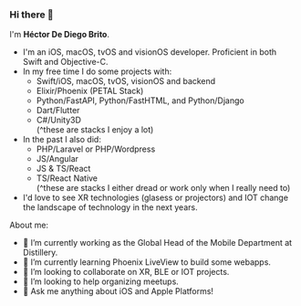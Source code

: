 ### Hi there 👋 

I'm **Héctor De Diego Brito**.   

- I'm an iOS, macOS, tvOS and visionOS developer. Proficient in both Swift and Objective-C.  
- In my free time I do some projects with:
    - Swift/iOS, macOS, tvOS, visionOS and backend
    - Elixir/Phoenix (PETAL Stack)
    - Python/FastAPI, Python/FastHTML, and Python/Django
    - Dart/Flutter
    - C#/Unity3D  
(^these are stacks I enjoy a lot)
- In the past I also did:
    - PHP/Laravel or PHP/Wordpress
    - JS/Angular
    - JS & TS/React
    - TS/React Native  
(^these are stacks I either dread or work only when I really need to)
- I'd love to see XR technologies (glasess or projectors) and IOT change the landscape of technology in the next years.

About me:

- 🔭 I’m currently working as the Global Head of the Mobile Department at Distillery.
- 🌱 I’m currently learning Phoenix LiveView to build some webapps.
- 👯 I’m looking to collaborate on XR, BLE or IOT projects. 
- 🤔 I’m looking to help organizing meetups.
- 💬 Ask me anything about iOS and Apple Platforms!

<!--
**lecksfrawen/lecksfrawen** is a ✨ _special_ ✨ repository because its `README.md` (this file) appears on your GitHub profile.

Here are some ideas to get you started:

- 🔭 I’m currently working on ...
- 🌱 I’m currently learning ...
- 👯 I’m looking to collaborate on ...
- 🤔 I’m looking for help with ...
- 💬 Ask me about ...
- 📫 How to reach me: ...
- 😄 Pronouns: ...
- ⚡ Fun fact: ...
-->
